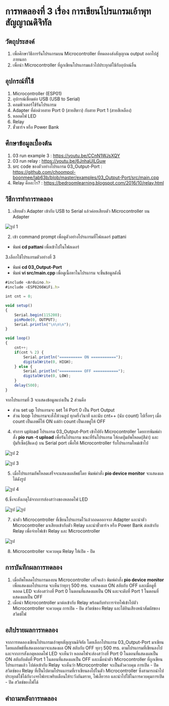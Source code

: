 # การทดลองที่ 3 เรื่อง การเขียนโปรแกรมเอ้าพุทสัญญาณดิจิทัล

## วัตถุประสงค์
1.	เพื่อศึกษาวิธีการรันโปรแกรมบน Microcontroller ที่ทดลองส่งสัญญาณ output ออกไปสู่ภายนอก
2.	เพื่อนำ Microcontroller ที่ถูกเขียนโปรแกรมแล้วไปประยุกต์ใช้กับอุปกณ์อื่น 

## อุปกรณ์ที่ใช้
1.	Microcontroller (ESP01) 
2.	อุปกรณ์เชื่อมต่อ USB (USB to Serial)
3.	คอมพิวเตอร์ใช้รันโปรแกรม
4.	Adapter ที่ต่อด้วยสาย Port 0 (สายสีขาว) กับสาย Port 1 (สายสีเหลือง)
5.	หลอดไฟ LED
6.	Relay
7.	ขั้วชาร์จ หรือ Power Bank

## ศึกษาข้อมูลเบื้องต้น
1. 03 run example 3 : https://youtu.be/CCnN1WJsXQY
2. 03 run relay : https://youtu.be/6JnhaUILGuw
3. src code ของตัวอย่างโปรแกรม 03_Output-Port : https://github.com/choompol-boonmee/lab63b/blob/master/examples/03_Output-Port/src/main.cpp
4. Relay คืออะไร? : https://bedroomlearning.blogspot.com/2016/10/relay.html

## วิธีการทำการทดลอง
1. เสียบตัว Adapter เข้ากับ USB to Serial แล้วค่อยเสียบตัว Microcontroller บน Adapter

![รูป 1](https://user-images.githubusercontent.com/80879886/112192943-01231400-8c3a-11eb-9bed-7735d867c49d.JPG)

2. เข้า command prompt เพื่อดูตัวอย่างโปรแกรมที่โฟลเดอร์ pattani
- พิมพ์ **cd pattani** เพื่อเข้าไปในโฟลเดอร์ 

3.เลือกใช้โปรแกรมตัวอย่างที่ 3
- พิมพ์ **cd 03_Output-Port**
- พิมพ์ **vi src/main.cpp** เพื่อดูเนื้อหาในโปรแกรม จะขึ้นข้อมูลดังนี้
```javascript
#include <Arduino.h>
#include <ESP8266WiFi.h>

int cnt = 0;

void setup()
{
	Serial.begin(115200);
	pinMode(0, OUTPUT);
	Serial.println("\n\n\n");
}

void loop()
{
	cnt++;
	if(cnt % 2) {
		Serial.println("========== ON ===========");
		digitalWrite(0, HIGH);
	} else {
		Serial.println("========== OFF ===========");
		digitalWrite(0, LOW);
	}
	delay(500);
}
```
จากโปรแกรมที่ 3 จะแสดงข้อมูลแบ่งเป็น 2 ส่วนคือ 
- ส่วน set up โปรแกรมจะ set ให้ Port 0 เป็น Port Output 
- ส่วน loop โปรแกรมจะสั่งให้วนลูป ทุกครึ่งวินาที และนับ cnt++ (นับ count) ไปเรื่อยๆ เมื่อ count เป็นเลขคี่ให้ ON แต่ถ้า count เป็นเลขคู่ให้ OFF 

4. ทำการ upload โปรแกรม 03_Output-Port เข้าไปยัง Microcontroller โดยการพิมพ์คำสั่ง **pio run -t upload** เพื่อรันโปรแกรม
ขณะที่รันโปรแกรม ให้กดปุ่มอัพโหลด(สีดำ) และ ปุ่มรีเซ็ต(สีแดง) บน Serial port เพื่อให้ Microcontroller รับโปรแกรมใหม่เข้าไป

![รูป 2](https://user-images.githubusercontent.com/80879886/112192949-02544100-8c3a-11eb-9bff-e4e8ba1b2ede.JPG)

![รูป 3](https://user-images.githubusercontent.com/80879886/112192953-02ecd780-8c3a-11eb-8cdd-6b583c8b505e.JPG)


5. เมื่อโปรแกรมอัพโหลดเสร็จจะแสดงผลลัพธ์โดย พิมพ์คำสั่ง **pio device monitor** จะแสดงผลได้ดังรูป

![รูป 4](https://user-images.githubusercontent.com/80879886/112192956-03856e00-8c3a-11eb-9a3f-7273d08b3249.JPG)

6.ซึ่งจะสังเกตุได้จากการส่องสว่างของหลอดไฟ LED

![รูป](https://user-images.githubusercontent.com/80879886/112196638-cf13b100-8c3d-11eb-9f2a-0daf8c8bef6c.JPG) ![รูป](https://user-images.githubusercontent.com/80879886/112196647-cfac4780-8c3d-11eb-930e-c27a0d276acb.JPG)

7. นำตัว Microcontroller ที่เขียนโปรแกรมไว้แล้วถอดออกจาก Adapter และนำตัว Microcontroller มาเสียบเข้ากับตัว Relay 
 และนำขั้วชาร์จ หรือ Power Bank ต่อเข้ากับ Relay เพื่อจ่ายไฟเข้า Relay และ Microcontroller
 
![รูป](https://user-images.githubusercontent.com/80879886/112192968-05e7c800-8c3a-11eb-8d1b-ab03e1cef970.JPG) 

8. Microcontroller จะควบคุม Relay ให้เปิด - ปิด

## การบันทึกผลการทดลอง
1. เมื่ออัพโหลดโปรแกรมลงบน Microcontroller เสร็จแล้ว พิมพ์คำสั่ง **pio device monitor** เพื่อแสดงผลโปรแกรม จะเห็นว่าทุกๆ 500 ms. จะแสดงผล ON สลับกับ OFF และเมื่อดูที่หลอด LED จะส่องสว่างที่ Port 0 ในตอนที่แสดงผลเป็น ON และจะดับที่ Port 1 ในตอนที่แสดงผลเป็น OFF
2. เมื่อนำ Microcontroller มาต่อเข้ากับ Relay พร้อมกับทำการจ่ายไฟเข้าไปตัว Microcontroller จะควบคุม การเปิด - ปิด สวิตซ์ของ Relay และได้ยินเสียงหน้าสัมผัสของสวิตช์ไฟ

## อภิปรายผลการทดลอง
จากการทดลองเขียนโปรแกรมเอ้าพุทสัญญาณดิจิทัล โดยเลือกโปรแกรม 03_Output-Port มาเขียน โดยผลลัพธ์ที่แสดงออกมาจะแสดงผล ON สลับกับ OFF ทุกๆ 500 ms. ตามโปรแกรมที่เขียนลงไป และจากการสังเกตุหลอดไฟ LED จะเห็นว่า หลอดไฟจะส่องสว่างที่ Port 0 ในตอนที่แสดงผลเป็น ON สลับกับดับที่ Port 1 ในตอนที่แสดงผลเป็น OFF และเมื่อนำตัว Microcontroller ที่ถูกเขียนโปรแกรมแล้ว ไปต่อเข้ากับ Relay จะเห็นว่า Microcontroller จะเป็นตัวควบคุม การเปิด - ปิด สวิตซ์ของ Relay ที่เป็นไปตามโปรแแกรมที่เราเขียนลงไปในตัว Microcontroller ซึ่งสามารถนำไปประยุกต์ใช้ได้กับวงจรไฟกระพริบเตือนให้ระวังอันตราย, ไฟเลี้ยวรถ และนำไปใช้ในการควบคุมการเปิด - ปิด สวิตช์ของไฟได้ 

## คำถามหลังการทดลอง




